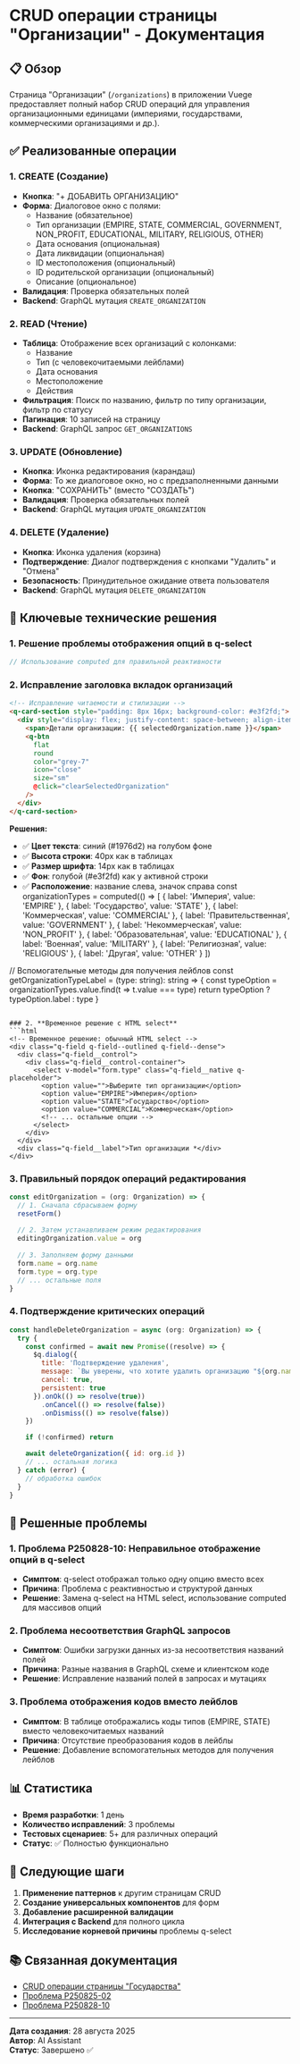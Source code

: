 # CRUD операции страницы "Организации" - Документация

## 📋 Обзор

Страница "Организации" (`/organizations`) в приложении Vuege предоставляет полный набор CRUD операций для управления организационными единицами (империями, государствами, коммерческими организациями и др.).

## ✅ Реализованные операции

### 1. **CREATE (Создание)**
- **Кнопка**: "+ ДОБАВИТЬ ОРГАНИЗАЦИЮ"
- **Форма**: Диалоговое окно с полями:
  - Название (обязательное)
  - Тип организации (EMPIRE, STATE, COMMERCIAL, GOVERNMENT, NON_PROFIT, EDUCATIONAL, MILITARY, RELIGIOUS, OTHER)
  - Дата основания (опциональная)
  - Дата ликвидации (опциональная)
  - ID местоположения (опциональный)
  - ID родительской организации (опциональный)
  - Описание (опциональное)
- **Валидация**: Проверка обязательных полей
- **Backend**: GraphQL мутация `CREATE_ORGANIZATION`

### 2. **READ (Чтение)**
- **Таблица**: Отображение всех организаций с колонками:
  - Название
  - Тип (с человекочитаемыми лейблами)
  - Дата основания
  - Местоположение
  - Действия
- **Фильтрация**: Поиск по названию, фильтр по типу организации, фильтр по статусу
- **Пагинация**: 10 записей на страницу
- **Backend**: GraphQL запрос `GET_ORGANIZATIONS`

### 3. **UPDATE (Обновление)**
- **Кнопка**: Иконка редактирования (карандаш)
- **Форма**: То же диалоговое окно, но с предзаполненными данными
- **Кнопка**: "СОХРАНИТЬ" (вместо "СОЗДАТЬ")
- **Валидация**: Проверка обязательных полей
- **Backend**: GraphQL мутация `UPDATE_ORGANIZATION`

### 4. **DELETE (Удаление)**
- **Кнопка**: Иконка удаления (корзина)
- **Подтверждение**: Диалог подтверждения с кнопками "Удалить" и "Отмена"
- **Безопасность**: Принудительное ожидание ответа пользователя
- **Backend**: GraphQL мутация `DELETE_ORGANIZATION`

## 🔧 Ключевые технические решения

### 1. **Решение проблемы отображения опций в q-select**
```javascript
// Использование computed для правильной реактивности
```

### 2. **Исправление заголовка вкладок организаций**
```html
<!-- Исправление читаемости и стилизации -->
<q-card-section style="padding: 8px 16px; background-color: #e3f2fd;">
  <div style="display: flex; justify-content: space-between; align-items: center; height: 40px; font-size: 14px; color: #1976d2;">
    <span>Детали организации: {{ selectedOrganization.name }}</span>
    <q-btn
      flat
      round
      color="grey-7"
      icon="close"
      size="sm"
      @click="clearSelectedOrganization"
    />
  </div>
</q-card-section>
```

**Решения:**
- ✅ **Цвет текста**: синий (#1976d2) на голубом фоне
- ✅ **Высота строки**: 40px как в таблицах
- ✅ **Размер шрифта**: 14px как в таблицах
- ✅ **Фон**: голубой (#e3f2fd) как у активной строки
- ✅ **Расположение**: название слева, значок справа
const organizationTypes = computed(() => [
  { label: 'Империя', value: 'EMPIRE' },
  { label: 'Государство', value: 'STATE' },
  { label: 'Коммерческая', value: 'COMMERCIAL' },
  { label: 'Правительственная', value: 'GOVERNMENT' },
  { label: 'Некоммерческая', value: 'NON_PROFIT' },
  { label: 'Образовательная', value: 'EDUCATIONAL' },
  { label: 'Военная', value: 'MILITARY' },
  { label: 'Религиозная', value: 'RELIGIOUS' },
  { label: 'Другая', value: 'OTHER' }
])

// Вспомогательные методы для получения лейблов
const getOrganizationTypeLabel = (type: string): string => {
  const typeOption = organizationTypes.value.find(t => t.value === type)
  return typeOption ? typeOption.label : type
}
```

### 2. **Временное решение с HTML select**
```html
<!-- Временное решение: обычный HTML select -->
<div class="q-field q-field--outlined q-field--dense">
  <div class="q-field__control">
    <div class="q-field__control-container">
      <select v-model="form.type" class="q-field__native q-placeholder">
        <option value="">Выберите тип организации</option>
        <option value="EMPIRE">Империя</option>
        <option value="STATE">Государство</option>
        <option value="COMMERCIAL">Коммерческая</option>
        <!-- ... остальные опции -->
      </select>
    </div>
  </div>
  <div class="q-field__label">Тип организации *</div>
</div>
```

### 3. **Правильный порядок операций редактирования**
```javascript
const editOrganization = (org: Organization) => {
  // 1. Сначала сбрасываем форму
  resetForm()
  
  // 2. Затем устанавливаем режим редактирования
  editingOrganization.value = org
  
  // 3. Заполняем форму данными
  form.name = org.name
  form.type = org.type
  // ... остальные поля
}
```

### 4. **Подтверждение критических операций**
```javascript
const handleDeleteOrganization = async (org: Organization) => {
  try {
    const confirmed = await new Promise((resolve) => {
      $q.dialog({
        title: 'Подтверждение удаления',
        message: `Вы уверены, что хотите удалить организацию "${org.name}"?`,
        cancel: true,
        persistent: true
      }).onOk(() => resolve(true))
        .onCancel(() => resolve(false))
        .onDismiss(() => resolve(false))
    })

    if (!confirmed) return

    await deleteOrganization({ id: org.id })
    // ... остальная логика
  } catch (error) {
    // обработка ошибок
  }
}
```

## 🎯 Решенные проблемы

### 1. **Проблема P250828-10: Неправильное отображение опций в q-select**
- **Симптом**: q-select отображал только одну опцию вместо всех
- **Причина**: Проблема с реактивностью и структурой данных
- **Решение**: Замена q-select на HTML select, использование computed для массивов опций

### 2. **Проблема несоответствия GraphQL запросов**
- **Симптом**: Ошибки загрузки данных из-за несоответствия названий полей
- **Причина**: Разные названия в GraphQL схеме и клиентском коде
- **Решение**: Исправление названий полей в запросах и мутациях

### 3. **Проблема отображения кодов вместо лейблов**
- **Симптом**: В таблице отображались коды типов (EMPIRE, STATE) вместо человекочитаемых названий
- **Причина**: Отсутствие преобразования кодов в лейблы
- **Решение**: Добавление вспомогательных методов для получения лейблов

## 📊 Статистика

- **Время разработки**: 1 день
- **Количество исправлений**: 3 проблемы
- **Тестовых сценариев**: 5+ для различных операций
- **Статус**: ✅ Полностью функционально

## 🔄 Следующие шаги

1. **Применение паттернов** к другим страницам CRUD
2. **Создание универсальных компонентов** для форм
3. **Добавление расширенной валидации**
4. **Интеграция с Backend** для полного цикла
5. **Исследование корневой причины** проблемы q-select

## 📚 Связанная документация

- [CRUD операции страницы "Государства"](./crud-operations-states.md)
- [Проблема P250825-02](../main/problems.md#p250825-02---проблема-отображения-опций-в-q-select-компоненте)
- [Проблема P250828-10](../main/problems.md#p250828-10---проблема-отображения-опций-в-q-select-компоненте-страницы-организаций)

---

**Дата создания**: 28 августа 2025  
**Автор**: AI Assistant  
**Статус**: Завершено ✅